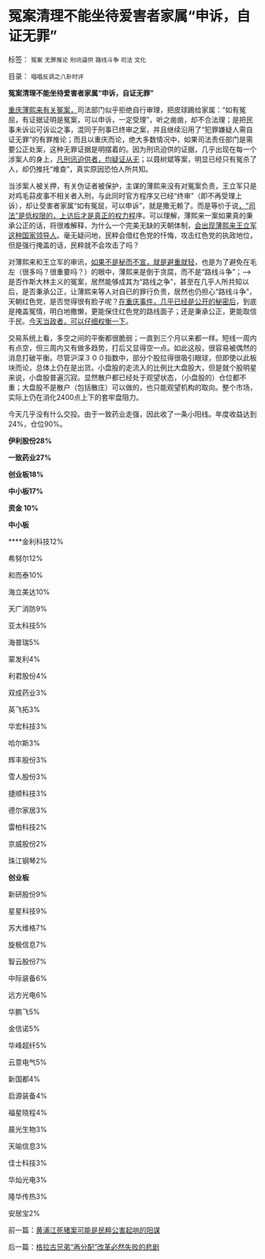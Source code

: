 # 冤案清理不能坐待爱害者家属“申诉，自证无罪”

标签： `冤案` `无罪推论` `刑讯逼供` `路线斗争` `司法` `文化` 

目录： `唱唱反调之八卦时评`

**冤案清理不能坐待爱害者家属“申诉，自证无罪”**

[重庆薄熙来有关冤案，](../../../2012/6/8/“出发点是好的”“为民生做了事”都不是辩护理由；.md)司法部门似乎拒绝自行审理，把皮球踢给家属：“如有冤屈，有证据证明是冤案，可以申诉，一定受理”，听之凿凿，却不合法理；是把民事未诉讼可诉讼之事，混同于刑事已终审之案，并且继续沿用了“犯罪嫌疑人需自证无罪”的有罪推论；而且以重庆而论，绝大多数情况中，如果司法责任部门是需要公正处案，这种无罪证据是明摆着的。因为刑讯迫供的证据，几乎出现在每一个涉案人的身上，[凡刑讯迫供者，均疑证从无](../../../2012/4/28/文革和斯大林主义中的被告人利益.md)；以聂树斌等案，明显已经只有冤杀了人，却仍推托“难查”，真实原因恐怕人所共知。

当涉案人被关押，有关伪证者被保护，主谋的薄熙来没有对冤案负责，王立军只是对鸡毛蒜皮事不相关者入刑，与此同时官方程序又已经“终审”（即不再受理上诉），却让受害者家属“如有冤屈，可以申诉”，就是撒无赖了。而是等价于说[，“司法”是低权限的，上访后才是真正的权力程](../../../2009/8/21/官官能相卫之疏不间亲.md)序。可以理解，薄熙来一案如果真的秉承公正的话，将很难解释，为什么一个完美无缺的天朝体制，[会出现薄熙来王立军这种国家领导人](../../../2012/12/23/卢麒元，李庄，李北方，石勇，南方系和铅笔社.md)。毫无疑问地，民粹会借红色党的忏悔，攻击红色党的执政地位，但是强行掩盖的话，民粹就不会攻击了吗？

对薄熙来和王立军的审讯，[如果不是秘而不宣，就是避重就轻](../../../2012/6/26/关于重庆的好消息.md)，也是为了避免在毛左（很多吗？很重要吗？）的眼中，薄熙来是倒于贪腐，而不是“路线斗争”；——>是否作斯大林主义的冤案，居然能够成其为“路线之争”，甚至在几乎人所共知以后，是否秉承公正，让薄熙来等人对自已的罪行负责，居然也仍担心“路线斗争”，天朝红色党，是否觉得很有脸子呢？[在重庆事件，几乎已经是公开的秘密后](http://blog.sina.com.cn/s/blog_5e0712aa010131xr.html)，到底是掩盖冤情，明白地撒懒，更能保住红色党的路线面子；还是秉承公正，更能取信于民。[今天当政者，可以仔细权衡一下](../../../2013/2/2/《旧制度和大革命》，米塞斯，戈尔巴乔夫和薄熙来.md)。

交易系统上看，多空之间的平衡都很脆弱；一直到三个月以来都一样。短线一周内有点空，但三周内又有做多趋势，打后又显得空一点。如此这般，很容易被偶然的消息打破平衡。尽管沪深３００指数中，部分个股拉得很吸引眼球，但即使以此板块而论，总体上仍在是出货。小盘股的走流入的比例比大盘股大，但是就个股明星来说，小盘股普遍沉寂。显然散户都已经处于观望状态，（小盘股的）仓位都不重；大盘股不是散户（包括散庄）可以做的，也只能观望机构的取向。整个市场，实际上仍在消化2400点上下的套牢盘阻力。

今天几乎没有什么交投。由于一致药业走强，因此收了一条小阳线。年度收益达到24%，仓位90%。

**伊利股份28%**

**一致药业27%**

**创业板18%**

**中小板17%**

**资金 10%**

**中小板**

****金利科技12%

希努尔12%

和而泰10%

海立美达10%

天广消防9%

亚太科技5%

海普瑞5%

蒙发利4%

利君股份4%

双成药业3%

英飞拓3%

华宏科技3%

哈尔斯3%

辉丰股份3%

雪人股份3%

捷顺科技3%

德尔家居3%

雷柏科技2%

京威股份2%

珠江钢琴2%

**创业板**

新研股份9%

星星科技9%

苏大维格7%

旋极信息7%

智云股份7%

中际装备6%

远方光电6%

华鹏飞5%

金信诺5%

华峰超纤5%

云意电气5%

新国都4%

启源装备4%

福星晓程4%

晨光生物3%

天喻信息3%

佳士科技3%

华灿光电3%

隆华传热3%

安居宝2%

前一篇：[黄浦江死猪案可能是民粹公害起哄的阳谋](../../../2013/3/22/黄浦江死猪案可能是民粹公害起哄的阳谋.md)

后一篇：[格拉古兄弟“再分配”改革必然失败的悲剧](../../../2013/3/23/格拉古兄弟“再分配”改革必然失败的悲剧.md)